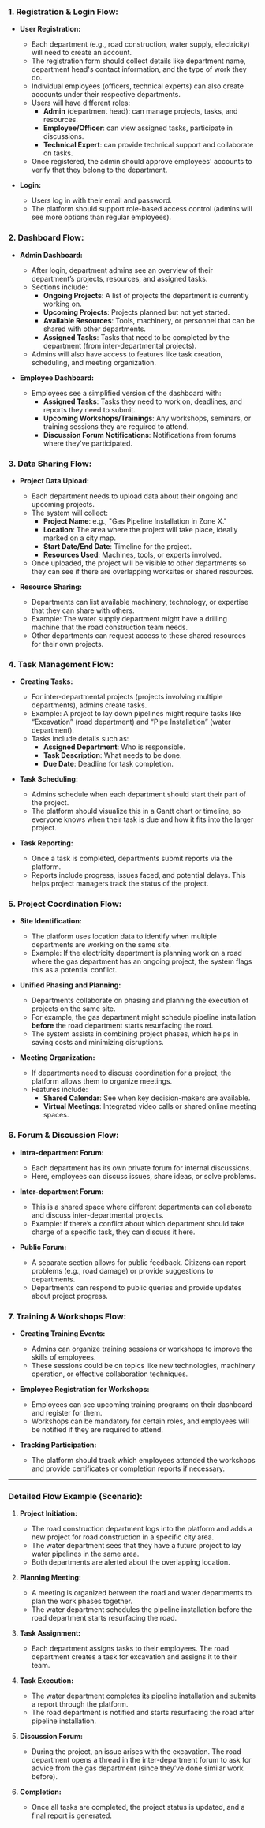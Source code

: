 ### 1. **Registration & Login Flow:**

   - **User Registration:**
     - Each department (e.g., road construction, water supply, electricity) will need to create an account.
     - The registration form should collect details like department name, department head's contact information, and the type of work they do.
     - Individual employees (officers, technical experts) can also create accounts under their respective departments.
     - Users will have different roles:
       - **Admin** (department head): can manage projects, tasks, and resources.
       - **Employee/Officer**: can view assigned tasks, participate in discussions.
       - **Technical Expert**: can provide technical support and collaborate on tasks.
     - Once registered, the admin should approve employees' accounts to verify that they belong to the department.
   
   - **Login:**
     - Users log in with their email and password.
     - The platform should support role-based access control (admins will see more options than regular employees).
   
### 2. **Dashboard Flow:**

   - **Admin Dashboard:**
     - After login, department admins see an overview of their department’s projects, resources, and assigned tasks.
     - Sections include:
       - **Ongoing Projects**: A list of projects the department is currently working on.
       - **Upcoming Projects**: Projects planned but not yet started.
       - **Available Resources**: Tools, machinery, or personnel that can be shared with other departments.
       - **Assigned Tasks**: Tasks that need to be completed by the department (from inter-departmental projects).
     - Admins will also have access to features like task creation, scheduling, and meeting organization.

   - **Employee Dashboard:**
     - Employees see a simplified version of the dashboard with:
       - **Assigned Tasks**: Tasks they need to work on, deadlines, and reports they need to submit.
       - **Upcoming Workshops/Trainings**: Any workshops, seminars, or training sessions they are required to attend.
       - **Discussion Forum Notifications**: Notifications from forums where they’ve participated.
   
### 3. **Data Sharing Flow:**

   - **Project Data Upload:**
     - Each department needs to upload data about their ongoing and upcoming projects.
     - The system will collect:
       - **Project Name**: e.g., "Gas Pipeline Installation in Zone X."
       - **Location**: The area where the project will take place, ideally marked on a city map.
       - **Start Date/End Date**: Timeline for the project.
       - **Resources Used**: Machines, tools, or experts involved.
     - Once uploaded, the project will be visible to other departments so they can see if there are overlapping worksites or shared resources.
   
   - **Resource Sharing:**
     - Departments can list available machinery, technology, or expertise that they can share with others.
     - Example: The water supply department might have a drilling machine that the road construction team needs.
     - Other departments can request access to these shared resources for their own projects.
   
### 4. **Task Management Flow:**

   - **Creating Tasks:**
     - For inter-departmental projects (projects involving multiple departments), admins create tasks.
     - Example: A project to lay down pipelines might require tasks like “Excavation” (road department) and “Pipe Installation” (water department).
     - Tasks include details such as:
       - **Assigned Department**: Who is responsible.
       - **Task Description**: What needs to be done.
       - **Due Date**: Deadline for task completion.
   
   - **Task Scheduling:**
     - Admins schedule when each department should start their part of the project.
     - The platform should visualize this in a Gantt chart or timeline, so everyone knows when their task is due and how it fits into the larger project.
   
   - **Task Reporting:**
     - Once a task is completed, departments submit reports via the platform.
     - Reports include progress, issues faced, and potential delays. This helps project managers track the status of the project.

### 5. **Project Coordination Flow:**

   - **Site Identification:**
     - The platform uses location data to identify when multiple departments are working on the same site.
     - Example: If the electricity department is planning work on a road where the gas department has an ongoing project, the system flags this as a potential conflict.
   
   - **Unified Phasing and Planning:**
     - Departments collaborate on phasing and planning the execution of projects on the same site.
     - For example, the gas department might schedule pipeline installation **before** the road department starts resurfacing the road.
     - The system assists in combining project phases, which helps in saving costs and minimizing disruptions.
   
   - **Meeting Organization:**
     - If departments need to discuss coordination for a project, the platform allows them to organize meetings.
     - Features include:
       - **Shared Calendar**: See when key decision-makers are available.
       - **Virtual Meetings**: Integrated video calls or shared online meeting spaces.

### 6. **Forum & Discussion Flow:**

   - **Intra-department Forum:**
     - Each department has its own private forum for internal discussions.
     - Here, employees can discuss issues, share ideas, or solve problems.
   
   - **Inter-department Forum:**
     - This is a shared space where different departments can collaborate and discuss inter-departmental projects.
     - Example: If there’s a conflict about which department should take charge of a specific task, they can discuss it here.
   
   - **Public Forum:**
     - A separate section allows for public feedback. Citizens can report problems (e.g., road damage) or provide suggestions to departments.
     - Departments can respond to public queries and provide updates about project progress.
   
### 7. **Training & Workshops Flow:**

   - **Creating Training Events:**
     - Admins can organize training sessions or workshops to improve the skills of employees.
     - These sessions could be on topics like new technologies, machinery operation, or effective collaboration techniques.
   
   - **Employee Registration for Workshops:**
     - Employees can see upcoming training programs on their dashboard and register for them.
     - Workshops can be mandatory for certain roles, and employees will be notified if they are required to attend.
   
   - **Tracking Participation:**
     - The platform should track which employees attended the workshops and provide certificates or completion reports if necessary.

---

### Detailed Flow Example (Scenario):
1. **Project Initiation:**
   - The road construction department logs into the platform and adds a new project for road construction in a specific city area.
   - The water department sees that they have a future project to lay water pipelines in the same area.
   - Both departments are alerted about the overlapping location.

2. **Planning Meeting:**
   - A meeting is organized between the road and water departments to plan the work phases together.
   - The water department schedules the pipeline installation before the road department starts resurfacing the road.

3. **Task Assignment:**
   - Each department assigns tasks to their employees. The road department creates a task for excavation and assigns it to their team.

4. **Task Execution:**
   - The water department completes its pipeline installation and submits a report through the platform.
   - The road department is notified and starts resurfacing the road after pipeline installation.

5. **Discussion Forum:**
   - During the project, an issue arises with the excavation. The road department opens a thread in the inter-department forum to ask for advice from the gas department (since they’ve done similar work before).

6. **Completion:**
   - Once all tasks are completed, the project status is updated, and a final report is generated.
